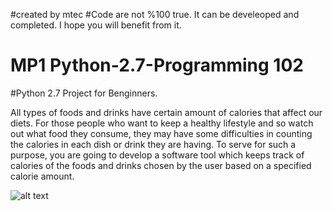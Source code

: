 #created by mtec
#Code are not %100 true. It can be develeoped and completed. I hope you will benefit from it.

# MP1 Python-2.7-Programming 102
#Python 2.7 Project for Benginners.

All types of foods and drinks have certain amount of calories that affect our diets. For those people
who want to keep a healthy lifestyle and so watch out what food they consume, they may have some
difficulties in counting the calories in each dish or drink they are having. To serve for such a
purpose, you are going to develop a software tool which keeps track of calories of the foods and
drinks chosen by the user based on a specified calorie amount.



![alt text](https://github.com/mtecim/MP1-Python-2.7-Programming-102/blob/master/img.png)


